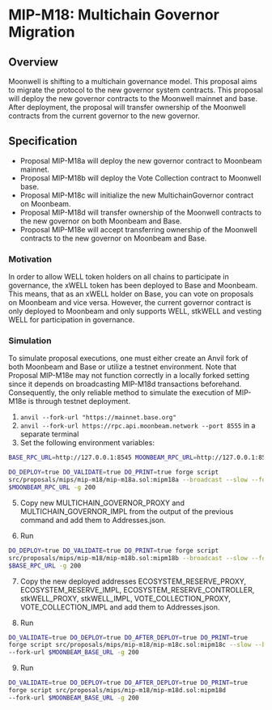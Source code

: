 # MIP-M18: Multichain Governor Migration

## Overview

Moonwell is shifting to a multichain governance model. This proposal aims to
migrate the protocol to the new governor system contracts. This proposal will
deploy the new governor contracts to the Moonwell mainnet and base. After
deployment, the proposal will transfer ownership of the Moonwell contracts from
the current governor to the new governor.

## Specification

- Proposal MIP-M18a will deploy the new governor contract to Moonbeam mainnet.
- Proposal MIP-M18b will deploy the Vote Collection contract to Moonwell base.
- Proposal MIP-M18c will initialize the new MultichainGovernor contract on
  Moonbeam.
- Proposal MIP-M18d will transfer ownership of the Moonwell contracts to the new
  governor on both Moonbeam and Base.
- Proposal MIP-M18e will accept transferring ownership of the Moonwell contracts
  to the new governor on Moonbeam and Base.

### Motivation

In order to allow WELL token holders on all chains to participate in governance,
the xWELL token has been deployed to Base and Moonbeam. This means, that as an
xWELL holder on Base, you can vote on proposals on Moonbeam and vice versa.
However, the current governor contract is only deployed to Moonbeam and only
supports WELL, stkWELL and vesting WELL for participation in governance.

### Simulation

To simulate proposal executions, one must either create an Anvil fork of both
Moonbeam and Base or utilize a testnet environment. Note that Proposal MIP-M18e
may not function correctly in a locally forked setting since it depends on
broadcasting MIP-M18d transactions beforehand. Consequently, the only reliable
method to simulate the execution of MIP-M18e is through testnet deployment.

1. `anvil --fork-url "https://mainnet.base.org"`
2. `anvil --fork-url https://rpc.api.moonbeam.network --port 8555` in a separate
   terminal
3. Set the following environment variables:

```bash
BASE_RPC_URL=http://127.0.0.1:8545 MOONBEAM_RPC_URL=http://127.0.0.1:8555
```

```bash
DO_DEPLOY=true DO_VALIDATE=true DO_PRINT=true forge script
src/proposals/mips/mip-m18/mip-m18a.sol:mipm18a --broadcast --slow --fork-url
$MOONBEAM_RPC_URL -g 200
```

5. Copy new MULTICHAIN_GOVERNOR_PROXY and MULTICHAIN_GOVERNOR_IMPL from the
   output of the previous command and add them to Addresses.json.

6. Run

```bash
DO_DEPLOY=true DO_VALIDATE=true DO_PRINT=true forge script
src/proposals/mips/mip-m18/mip-m18b.sol:mipm18b --broadcast --slow --fork-url
$BASE_RPC_URL -g 200
```

7. Copy the new deployed addresses ECOSYSTEM_RESERVE_PROXY,
   ECOSYSTEM_RESERVE_IMPL, ECOSYSTEM_RESERVE_CONTROLLER, stkWELL_PROXY,
   stkWELL_IMPL, VOTE_COLLECTION_PROXY, VOTE_COLLECTION_IMPL and add them to
   Addresses.json.

8. Run

```bash
DO_VALIDATE=true DO_DEPLOY=true DO_AFTER_DEPLOY=true DO_PRINT=true
forge script src/proposals/mips/mip-m18/mip-m18c.sol:mipm18c --slow --broadcast
--fork-url $MOONBEAM_BASE_URL -g 200
```

9. Run

```bash
DO_VALIDATE=true DO_DEPLOY=true DO_AFTER_DEPLOY=true DO_PRINT=true
forge script src/proposals/mips/mip-m18/mip-m18d.sol:mipm18d
--fork-url $MOONBEAM_BASE_URL -g 200
```
